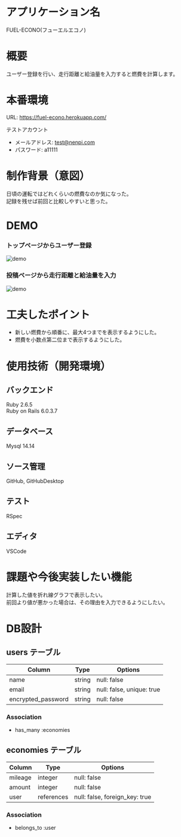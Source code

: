 # アプリケーション名
FUEL-ECONO(フューエルエコノ)

# 概要
ユーザー登録を行い、走行距離と給油量を入力すると燃費を計算します。

# 本番環境
URL: https://fuel-econo.herokuapp.com/<br>

テストアカウント
  - メールアドレス: test@nenpi.com
  - パスワード: a11111

# 制作背景（意図）
日頃の運転ではどれくらいの燃費なのか気になった。<br>
記録を残せば前回と比較しやすいと思った。

# DEMO
### トップページからユーザー登録 
![demo](https://gyazo.com/ac0c65a1e9e95703af5fd7e9ce85edc4/raw)
### 投稿ページから走行距離と給油量を入力
![demo](https://gyazo.com/10da83aa64d7112e13d0ec3ccdf9c52b/raw)

# 工夫したポイント
- 新しい燃費から順番に、最大4つまでを表示するようにした。
- 燃費を小数点第二位まで表示するようにした。

# 使用技術（開発環境）

## バックエンド
Ruby 2.6.5<br>
Ruby on Rails 6.0.3.7<br>
## データベース
Mysql 14.14
## ソース管理
GitHub, GitHubDesktop
## テスト
RSpec
## エディタ
VSCode

# 課題や今後実装したい機能
計算した値を折れ線グラフで表示したい。<br>
前回より値が悪かった場合は、その理由を入力できるようにしたい。

# DB設計

## users テーブル

| Column             | Type   | Options                   |
| ------------------ | ------ | ------------------------- |
| name               | string | null: false               |
| email              | string | null: false, unique: true |
| encrypted_password | string | null: false               |

### Association

- has_many :economies


## economies テーブル

| Column  | Type       | Options                        |
| ------- | ---------- | ------------------------------ |
| mileage | integer    | null: false                    |
| amount  | integer    | null: false                    |
| user    | references | null: false, foreign_key: true |

### Association

- belongs_to :user
